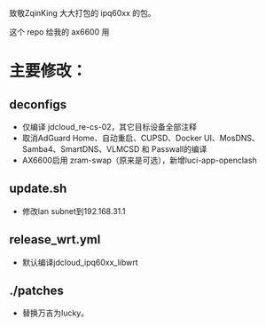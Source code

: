 致敬ZqinKing 大大打包的 ipq60xx 的包。

这个 repo 给我的 ax6600 用

# 主要修改：

## deconfigs
- 仅编译 jdcloud_re-cs-02，其它目标设备全部注释
- 取消AdGuard Home、自动重启、CUPSD、Docker UI、MosDNS、Samba4、SmartDNS、VLMCSD 和 Passwall的编译
- AX6600启用 zram-swap（原来是可选），新增luci-app-openclash


## update.sh
- 修改lan subnet到192.168.31.1

## release_wrt.yml
- 默认编译jdcloud_ipq60xx_libwrt

## ./patches
- 替换万吉为lucky。







